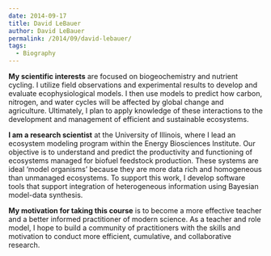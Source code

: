 ```yaml
---
date: 2014-09-17
title: David LeBauer
author: David LeBauer
permalink: /2014/09/david-lebauer/
tags:
  - Biography
---
```

**My scientific interests** are focused on biogeochemistry and nutrient cycling. I utilize field observations and experimental results to develop and evaluate ecophysiological models. I then use models to predict how carbon, nitrogen, and water cycles will be affected by global change and agriculture. Ultimately, I plan to apply knowledge of these interactions to the development and management of efficient and sustainable ecosystems.

**I am a research scientist** at the University of Illinois, where I lead an ecosystem modeling program within the Energy Biosciences Institute. Our objective is to understand and predict the productivity and functioning of ecosystems managed for biofuel feedstock production. These systems are ideal &#8216;model organisms&#8217; because they are more data rich and homogeneous than unmanaged ecosystems. To support this work, I develop software tools that support integration of heterogeneous information using Bayesian model-data synthesis.

**My motivation for taking this course** is to become a more effective teacher and a better informed practitioner of modern science. As a teacher and role model, I hope to build a community of practitioners with the skills and motivation to conduct more efficient, cumulative, and collaborative research.

&nbsp;
